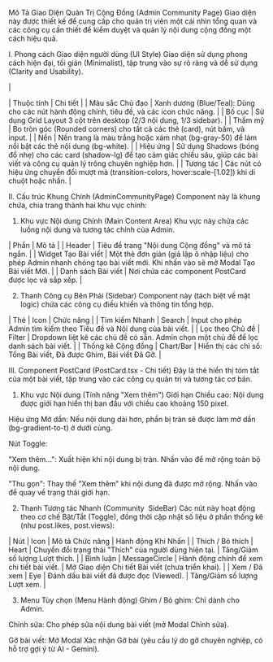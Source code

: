 Mô Tả Giao Diện Quản Trị Cộng Đồng (Admin Community Page)
Giao diện này được thiết kế để cung cấp cho quản trị viên một cái nhìn tổng quan và các công cụ cần thiết để kiểm duyệt và quản lý nội dung cộng đồng một cách hiệu quả.

I. Phong cách Giao diện người dùng (UI Style)
Giao diện sử dụng phong cách hiện đại, tối giản (Minimalist), tập trung vào sự rõ ràng và dễ sử dụng (Clarity and Usability).

|

| Thuộc tính | Chi tiết |
| Màu sắc Chủ đạo | Xanh dương (Blue/Teal): Dùng cho các nút hành động chính, tiêu đề, và các icon chức năng. |
| Bố cục | Sử dụng Grid Layout 3 cột trên desktop (2/3 nội dung, 1/3 sidebar). |
| Thẩm mỹ | Bo tròn góc (Rounded corners) cho tất cả các thẻ (card), nút bấm, và input. |
| Nền | Nền trang là màu trắng hoặc xám nhạt (bg-gray-50) để làm nổi bật các thẻ nội dung (bg-white). |
| Hiệu ứng | Sử dụng Shadows (bóng đổ nhẹ) cho các card (shadow-lg) để tạo cảm giác chiều sâu, giúp các bài viết và công cụ quản lý trông chuyên nghiệp hơn. |
| Tương tác | Các nút có hiệu ứng chuyển đổi mượt mà (transition-colors, hover:scale-[1.02]) khi di chuột hoặc nhấn. |

II. Cấu trúc Khung Chính (AdminCommunityPage)
Component này là khung chứa, chia trang thành hai khu vực chính:

1. Khu vực Nội dung Chính (Main Content Area)
Khu vực này chứa các luồng nội dung và tương tác chính của Admin.

| Phần | Mô tả |
| Header | Tiêu đề trang "Nội dung Cộng đồng" và mô tả ngắn. |
| Widget Tạo Bài viết | Một thẻ đơn giản (giả lập ô nhập liệu) cho phép Admin nhanh chóng tạo bài viết mới. Khi nhấn vào sẽ mở Modal Tạo Bài viết Mới. |
| Danh sách Bài viết | Nơi chứa các component PostCard được lọc và sắp xếp. |

2. Thanh Công cụ Bên Phải (Sidebar)
Component này (tách biệt về mặt logic) chứa các công cụ điều khiển và thông tin tổng hợp.

| Thẻ | Icon | Chức năng |
| Tìm kiếm Nhanh | Search | Input cho phép Admin tìm kiếm theo Tiêu đề và Nội dung của bài viết. |
| Lọc theo Chủ đề | Filter | Dropdown liệt kê các chủ đề có sẵn. Admin chọn một chủ đề để lọc danh sách bài viết. |
| Thống kê Cộng đồng | Chart/Bar | Hiển thị các chỉ số: Tổng Bài viết, Đã được Ghim, Bài viết Đã Gỡ. |

III. Component PostCard (PostCard.tsx - Chi tiết)
Đây là thẻ hiển thị tóm tắt của một bài viết, tập trung vào các công cụ quản trị và tương tác cơ bản.

1. Khu vực Nội dung (Tính năng "Xem thêm")
Giới hạn Chiều cao: Nội dung được giới hạn hiển thị ban đầu với chiều cao khoảng 150 pixel.

Hiệu ứng Mờ dần: Nếu nội dung dài hơn, phần bị tràn sẽ được làm mờ dần (bg-gradient-to-t) ở dưới cùng.

Nút Toggle:

"Xem thêm...": Xuất hiện khi nội dung bị tràn. Nhấn vào để mở rộng toàn bộ nội dung.

"Thu gọn": Thay thế "Xem thêm" khi nội dung đã được mở rộng. Nhấn vào để quay về trạng thái giới hạn.

2. Thanh Tương tác Nhanh (Community  SideBar)
Các nút này hoạt động theo cơ chế Bật/Tắt (Toggle), đồng thời cập nhật số liệu ở phần thống kê (như post.likes, post.views):

| Nút | Icon | Mô tả Chức năng | Hành động Khi Nhấn |
| Thích / Bỏ thích | Heart | Chuyển đổi trạng thái "Thích" của người dùng hiện tại. | Tăng/Giảm số lượng Lượt thích. |
| Bình luận | MessageCircle | Hành động chính để xem chi tiết bài viết. | Mở Giao diện Chi tiết Bài viết (chưa triển khai). |
| Xem / Đã xem | Eye | Đánh dấu bài viết đã được đọc (Viewed). | Tăng/Giảm số lượng Lượt xem. |

3. Menu Tùy chọn (Menu Hành động)
Ghim / Bỏ ghim: Chỉ dành cho Admin.

Chỉnh sửa: Cho phép sửa nội dung bài viết (mở Modal Chỉnh sửa).

Gỡ bài viết: Mở Modal Xác nhận Gỡ bài (yêu cầu lý do gỡ chuyên nghiệp, có hỗ trợ gợi ý từ AI - Gemini).


